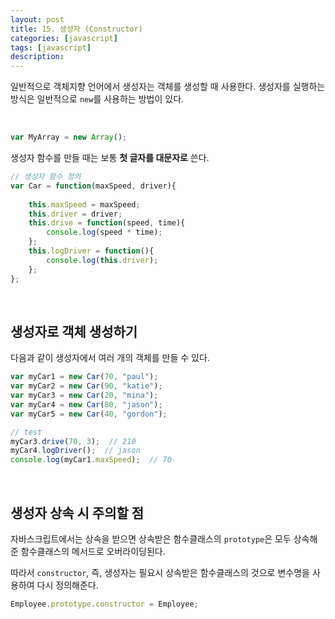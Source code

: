 ```yaml
---
layout: post
title: 15. 생성자 (Constructor)
categories: [javascript]
tags: [javascript]
description: 
---
```


일반적으로 객체지향 언어에서 생성자는 객체를 생성할 때 사용한다. 생성자를 실행하는 방식은 일반적으로 `new`를 사용하는 방법이 있다.

<br>

```js
var MyArray = new Array();
```

생성자 함수를 만들 때는 보통 **첫 글자를 대문자로** 쓴다.

```js
// 생성자 함수 정의
var Car = function(maxSpeed, driver){
    
    this.maxSpeed = maxSpeed;
    this.driver = driver;
    this.drive = function(speed, time){
        console.log(speed * time);
    };
    this.logDriver = function(){
        console.log(this.driver);
    };
};
```

<br>

## 생성자로 객체 생성하기

다음과 같이 생성자에서 여러 개의 객체를 만들 수 있다. 

```js
var myCar1 = new Car(70, "paul");
var myCar2 = new Car(90, "katie");
var myCar3 = new Car(20, "mina");
var myCar4 = new Car(80, "jason");
var myCar5 = new Car(40, "gordon");

// test
myCar3.drive(70, 3);  // 210
myCar4.logDriver();  // jason
console.log(myCar1.maxSpeed);  // 70
```

<br>

## 생성자 상속 시 주의할 점

자바스크립트에서는 상속을 받으면 상속받은 함수클래스의 `prototype`은 모두 상속해준 함수클래스의 메서드로 오버라이딩된다. 

따라서 `constructor`, 즉, 생성자는 필요시 상속받은 함수클래스의 것으로 변수명을 사용하여 다시 정의해준다. 

```js
Employee.prototype.constructor = Employee;
```

<br>
